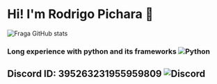 # Hi! I'm Rodrigo Pichara 🤝

![Fraga GitHub stats](https://github-readme-stats.vercel.app/api?username=pichara&show_icons=true&theme=dracula&count_private=False)

### Long experience with python and its frameworks ![Python](https://img.shields.io/badge/Python-3776AB?style=for-the-badge&logo=python&logoColor=white)

## Discord ID: 395263231955959809 ![Discord](https://img.shields.io/badge/Discord-7289DA?style=for-the-badge&logo=discord&logoColor=white)

